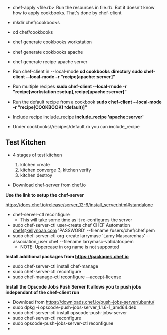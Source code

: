 * chef-apply <file.rb> 
  Run the resources in file.rb. But it doesn't know how to apply cookbooks.
  That's done by chef-client

* mkdir chef/cookbooks
* cd chef/cookbooks
* chef generate cookbooks workstation
* chef generate cookbooks apache
* chef generate recipe apache server

* Run chef-client in --local-mode
  __cd cookbooks directory__
  __sudo chef-client --local-mode -r "recipe[apache::server]"__

* Run multiple recipes
  __sudo chef-client --local-mode -r "recipe[workstation::setup],recipe[apache::server]"__

* Run the default recipe from a cookbook
  __sudo chef-client --local-mode -r "recipe[COOKBOOK(::default)]"__

* Include recipe include_recipe
  **include_recipe 'apache::server'**

* Under cookbooks/<cookbook>/recipes/default.rb you can include_recipe


## Test Kitchen
* 4 stages of test kitchen
  1. kitchen create
  2. kitchen converge
  3, kitchen verify
  4. kitchen destroy

* Download chef-server from chef.io

**Use the link to setup the chef-server**

https://docs.chef.io/release/server_12-6/install_server.html#standalone

* chef-server-ctl reconfigure
  * This will take some time as it re-configures the server
* sudo chef-server-ctl user-create chef CHEF Automation chef@kellynoah.com 'PASSWORD' --filename /users/chef/chef.pem
* sudo chef-server-ctl org-create larrymasc 'Larry Mascarenhas' --association_user chef --filename larrymasc-validator.pem
   * NOTE: Uppercase in org name is not supported

**Install additional packages from https://packages.chef.io**
* sudo chef-server-ctl install chef-manage
* sudo chef-server-ctl reconfigure
* sudo chef-manage-ctl reconfigure --accept-license

**Install the Opscode Jobs Push Server**
**It allows you to push jobs independant of the chef-client run**
* Download from https://downloads.chef.io/push-jobs-server/ubuntu/
* sudo dpkg -i opscode-push-jobs-server_1.1.6-1_amd64.deb
* sudo chef-server-ctl install opscode-push-jobs-server
* sudo chef-server-ctl reconfigure
* sudo opscode-push-jobs-server-ctl reconfigure
* 
